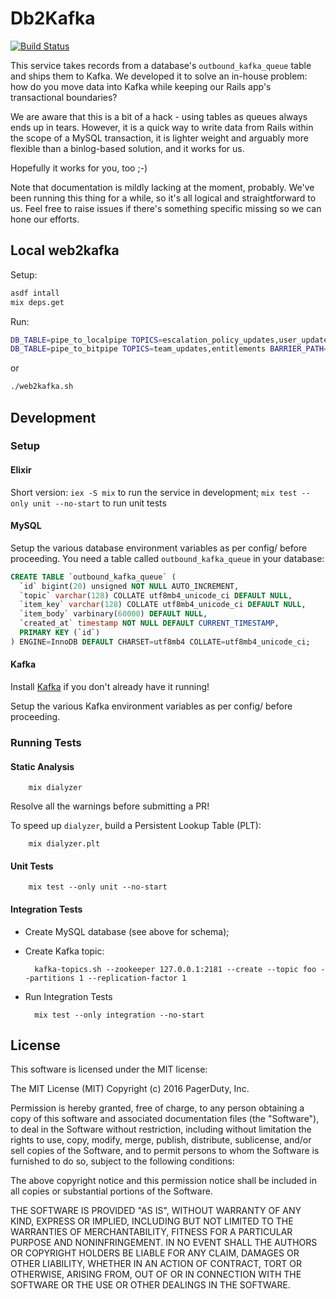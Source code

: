 # Db2Kafka

[![Build Status](https://travis-ci.org/PagerDuty/db2kafka.svg?branch=master)](https://travis-ci.org/PagerDuty/db2kafka)

This service takes records from a database's `outbound_kafka_queue` table and
ships them to Kafka. We developed it to solve an in-house problem: how do you
move data into Kafka while keeping our Rails app's transactional boundaries?

We are aware that this is a bit of a hack - using tables as queues always ends
up in tears. However, it is a quick way to write data from Rails within the
scope of a MySQL transaction, it is lighter weight and arguably more flexible
than a binlog-based solution, and it works for us.

Hopefully it works for you, too ;-)

Note that documentation is mildly lacking at the moment, probably. We've been running
this thing for a while, so it's all logical and straightforward to us. Feel free to raise
issues if there's something specific missing so we can hone our efforts.


## Local web2kafka

Setup:
```sh
asdf intall
mix deps.get
```
Run:
```sh
DB_TABLE=pipe_to_localpipe TOPICS=escalation_policy_updates,user_updates,permissions,team_hierarchy BARRIER_PATH=/db2kafka_failover_barrier_localpipe iex -S mix &
DB_TABLE=pipe_to_bitpipe TOPICS=team_updates,entitlements BARRIER_PATH=/db2kafka_failover_barrier_bitpipe  iex -S mix &
```
or
```sh
./web2kafka.sh
```

## Development

### Setup

#### Elixir

Short version: `iex -S mix` to run the service in development; `mix test --only unit --no-start` to run unit tests


#### MySQL

Setup the various database environment variables as per config/ before proceeding. You need a table called `outbound_kafka_queue` in your database:

```sql
CREATE TABLE `outbound_kafka_queue` (
  `id` bigint(20) unsigned NOT NULL AUTO_INCREMENT,
  `topic` varchar(128) COLLATE utf8mb4_unicode_ci DEFAULT NULL,
  `item_key` varchar(128) COLLATE utf8mb4_unicode_ci DEFAULT NULL,
  `item_body` varbinary(60000) DEFAULT NULL,
  `created_at` timestamp NOT NULL DEFAULT CURRENT_TIMESTAMP,
  PRIMARY KEY (`id`)
) ENGINE=InnoDB DEFAULT CHARSET=utf8mb4 COLLATE=utf8mb4_unicode_ci;
```

#### Kafka

Install [Kafka](http://kafka.apache.org/) if you don't already have it running!

Setup the various Kafka environment variables as per config/ before proceeding.

### Running Tests

#### Static Analysis

        mix dialyzer

Resolve all the warnings before submitting a PR!

To speed up `dialyzer`, build a Persistent Lookup Table (PLT):

        mix dialyzer.plt

#### Unit Tests

        mix test --only unit --no-start

#### Integration Tests

- Create MySQL database (see above for schema);

- Create Kafka topic:

        kafka-topics.sh --zookeeper 127.0.0.1:2181 --create --topic foo --partitions 1 --replication-factor 1


- Run Integration Tests

        mix test --only integration --no-start

## License

This software is licensed under the MIT license:

The MIT License (MIT)
Copyright (c) 2016 PagerDuty, Inc.

Permission is hereby granted, free of charge, to any person obtaining a copy of this software and associated documentation files (the "Software"), to deal in the Software without restriction, including without limitation the rights to use, copy, modify, merge, publish, distribute, sublicense, and/or sell copies of the Software, and to permit persons to whom the Software is furnished to do so, subject to the following conditions:

The above copyright notice and this permission notice shall be included in all copies or substantial portions of the Software.

THE SOFTWARE IS PROVIDED "AS IS", WITHOUT WARRANTY OF ANY KIND, EXPRESS OR IMPLIED, INCLUDING BUT NOT LIMITED TO THE WARRANTIES OF MERCHANTABILITY, FITNESS FOR A PARTICULAR PURPOSE AND NONINFRINGEMENT. IN NO EVENT SHALL THE AUTHORS OR COPYRIGHT HOLDERS BE LIABLE FOR ANY CLAIM, DAMAGES OR OTHER LIABILITY, WHETHER IN AN ACTION OF CONTRACT, TORT OR OTHERWISE, ARISING FROM, OUT OF OR IN CONNECTION WITH THE SOFTWARE OR THE USE OR OTHER DEALINGS IN THE SOFTWARE.
